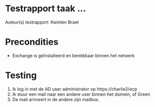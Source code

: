 # Testrapport taak ...

Auteur(s) testrapport: Kwinten Braet

# Precondities
- Exchange is geïnstalleerd en bereikbaar binnen het netwerk

# Testing
1. Ik log in met de AD user administrator op https://charlie2/ecp
2. Ik stuur een mail naar een andere user binnen het domein, of Green
3. De mail arriveert in de andere zijn mailbox.
